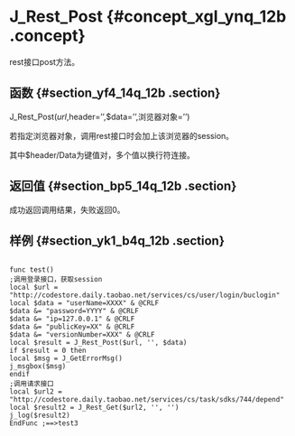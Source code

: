 # J\_Rest\_Post {#concept_xgl_ynq_12b .concept}

rest接口post方法。

## 函数 {#section_yf4_14q_12b .section}

J\_Rest\_Post\($url,$header=’’,$data=’’,浏览器对象=’’\)

若指定浏览器对象，调用rest接口时会加上该浏览器的session。

其中$header/Data为键值对，多个值以换行符连接。

## 返回值 {#section_bp5_14q_12b .section}

成功返回调用结果，失败返回0。

## 样例 {#section_yk1_b4q_12b .section}

```

func test()
;调用登录接口，获取session
local $url = "http://codestore.daily.taobao.net/services/cs/user/login/buclogin"
local $data = "userName=XXXX" & @CRLF
$data &= "password=YYYY" & @CRLF
$data &= "ip=127.0.0.1" & @CRLF
$data &= "publicKey=XX" & @CRLF
$data &= "versionNumber=XXX" & @CRLF
local $result = J_Rest_Post($url, '', $data)
if $result = 0 then
local $msg = J_GetErrorMsg()
j_msgbox($msg)
endif
;调用请求接口
local $url2 = "http://codestore.daily.taobao.net/services/cs/task/sdks/744/depend"
local $result2 = J_Rest_Get($url2, '', '')
j_log($result2)
EndFunc ;==>test3
```

